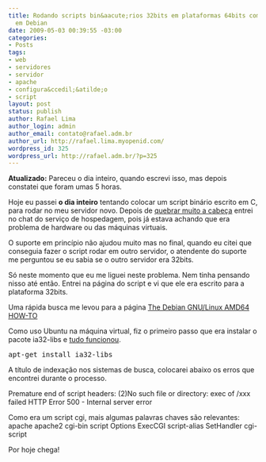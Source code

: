 ```yaml
---
title: Rodando scripts bin&aacute;rios 32bits em plataformas 64bits com linux baseado
  em Debian
date: 2009-05-03 00:39:55 -03:00
categories:
- Posts
tags:
- web
- servidores
- servidor
- apache
- configura&ccedil;&atilde;o
- script
layout: post
status: publish
author: Rafael Lima
author_login: admin
author_email: contato@rafael.adm.br
author_url: http://rafael.lima.myopenid.com/
wordpress_id: 325
wordpress_url: http://rafael.adm.br/?p=325
---
```


<strong> Atualizado:</strong> Pareceu o dia inteiro, quando escrevi isso, mas depois constatei que foram umas 5 horas.

Hoje eu passei <strong>o dia inteiro</strong> tentando colocar um script bin&aacute;rio escrito em C, para rodar no meu servidor novo. Depois de <a href="http://twitter.com/rafaelp/status/1683570361">quebrar muito a cabe&ccedil;a</a> entrei no chat do servi&ccedil;o de hospedagem, pois j&aacute; estava achando que era problema de hardware ou das m&aacute;quinas virtuais.

O suporte em princ&iacute;pio n&atilde;o ajudou muito mas no final, quando eu citei que conseguia fazer o script rodar em outro servidor, o atendente do suporte me perguntou se eu sabia se o outro servidor era 32bits.

S&oacute; neste momento que eu me liguei neste problema. Nem tinha pensando nisso at&eacute; ent&atilde;o. Entrei na p&aacute;gina do script e vi que ele era escrito para a plataforma 32bits.

Uma r&aacute;pida busca me levou para a p&aacute;gina <a href="http://alioth.debian.org/docman/view.php/30192/21/debian-amd64-howto.html#id292205">The Debian GNU/Linux AMD64 HOW-TO</a>

Como uso Ubuntu na m&aacute;quina virtual, fiz o primeiro passo que era instalar o pacote ia32-libs e <a href="http://twitter.com/rafaelp/status/1683587234">tudo funcionou</a>.
<pre lang="bash">apt-get install ia32-libs</pre>
A t&iacute;tulo de indexa&ccedil;&atilde;o nos sistemas de busca, colocarei abaixo os erros que encontrei durante o processo.

Premature end of script headers:
(2)No such file or directory: exec of /xxx failed
HTTP Error 500 - Internal server error

Como era um script cgi, mais algumas palavras chaves s&atilde;o relevantes: apache apache2 cgi-bin script Options ExecCGI script-alias SetHandler cgi-script

Por hoje chega!

